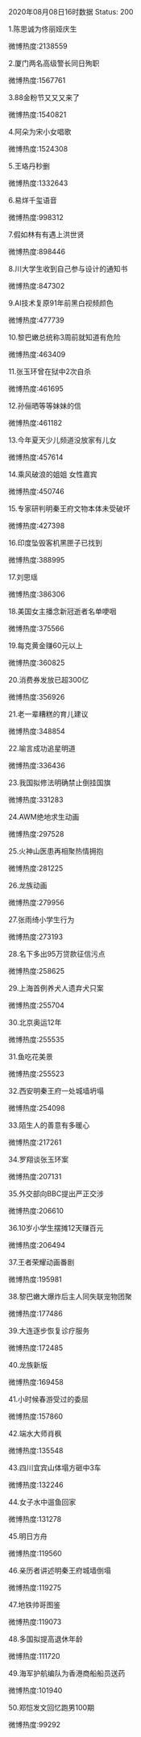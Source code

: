 2020年08月08日16时数据
Status: 200

1.陈思诚为佟丽娅庆生

微博热度:2138559

2.厦门两名高级警长同日殉职

微博热度:1567761

3.88金粉节又又又来了

微博热度:1540821

4.阿朵为宋小女唱歌

微博热度:1524308

5.王珞丹秒删

微博热度:1332643

6.易烊千玺语音

微博热度:998312

7.假如林有有遇上洪世贤

微博热度:898446

8.川大学生收到自己参与设计的通知书

微博热度:847302

9.AI技术复原91年前黑白视频颜色

微博热度:477739

10.黎巴嫩总统称3周前就知道有危险

微博热度:463409

11.张玉环曾在狱中2次自杀

微博热度:461695

12.孙俪晒等等妹妹的信

微博热度:461182

13.今年夏天少儿频道没放家有儿女

微博热度:457614

14.乘风破浪的姐姐 女性嘉宾

微博热度:450746

15.专家研判明秦王府文物本体未受破坏

微博热度:427398

16.印度坠毁客机黑匣子已找到

微博热度:388995

17.刘思瑶

微博热度:386306

18.美国女主播念新冠逝者名单哽咽

微博热度:375566

19.每克黄金赚60元以上

微博热度:360825

20.消费券发放已超300亿

微博热度:356926

21.老一辈糟糕的育儿建议

微博热度:348854

22.喻言成功追星明道

微博热度:336436

23.我国拟修法明确禁止倒挂国旗

微博热度:331283

24.AWM绝地求生动画

微博热度:297528

25.火神山医患再相聚热情拥抱

微博热度:281225

26.龙族动画

微博热度:279956

27.张雨绮小学生行为

微博热度:273193

28.名下多出95万贷款征信污点

微博热度:258625

29.上海首例养犬人遗弃犬只案

微博热度:255704

30.北京奥运12年

微博热度:255535

31.鱼吃花美景

微博热度:255523

32.西安明秦王府一处城墙坍塌

微博热度:254098

33.陌生人的善意有多暖心

微博热度:217261

34.罗翔谈张玉环案

微博热度:207131

35.外交部向BBC提出严正交涉

微博热度:206610

36.10岁小学生摆摊12天赚百元

微博热度:206494

37.王者荣耀动画番剧

微博热度:195981

38.黎巴嫩大爆炸后主人同失联宠物团聚

微博热度:177486

39.大连逐步恢复诊疗服务

微博热度:172485

40.龙族新版

微博热度:169458

41.小时候春游受过的委屈

微博热度:157860

42.端水大师肖枫

微博热度:135548

43.四川宜宾山体塌方砸中3车

微博热度:132246

44.女子水中遛鱼回家

微博热度:131278

45.明日方舟

微博热度:119560

46.亲历者讲述明秦王府城墙倒塌

微博热度:119275

47.地铁帅哥图鉴

微博热度:119073

48.多国拟提高退休年龄

微博热度:111720

49.海军护航编队为香港商船船员送药

微博热度:101940

50.郑恺发文回忆跑男100期

微博热度:99292

